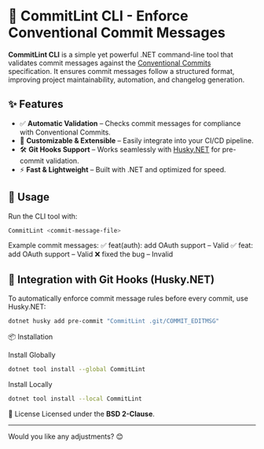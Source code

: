 # 🚀 CommitLint CLI - Enforce Conventional Commit Messages  

**CommitLint CLI** is a simple yet powerful .NET command-line tool that validates commit messages against the [Conventional Commits](https://www.conventionalcommits.org/) specification. It ensures commit messages follow a structured format, improving project maintainability, automation, and changelog generation.  

## ✨ Features  
- ✅ **Automatic Validation** – Checks commit messages for compliance with Conventional Commits.  
- 🔧 **Customizable & Extensible** – Easily integrate into your CI/CD pipeline.  
- 🛠 **Git Hooks Support** – Works seamlessly with [Husky.NET](https://github.com/tonerdo/husky.net) for pre-commit validation.  
- ⚡ **Fast & Lightweight** – Built with .NET and optimized for speed.  

## 🚀 Usage  
Run the CLI tool with:  
```sh
CommitLint <commit-message-file>
```

Example commit messages:
✅ feat(auth): add OAuth support – Valid
✅ feat: add OAuth support – Valid
❌ fixed the bug – Invalid

## 🔗 Integration with Git Hooks (Husky.NET)

To automatically enforce commit message rules before every commit, use Husky.NET:

```sh
dotnet husky add pre-commit "CommitLint .git/COMMIT_EDITMSG"
```

📦 Installation

Install Globally
```sh
dotnet tool install --global CommitLint
```

Install Locally
```sh
dotnet tool install --local CommitLint
```

📜 License
Licensed under the **BSD 2-Clause**.

---
Would you like any adjustments? 😊